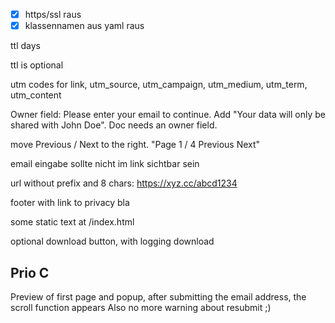 - [x] https/ssl raus
- [x] klassennamen aus yaml raus

ttl days

ttl is optional

utm codes for link, utm_source, utm_campaign, utm_medium, utm_term, utm_content

Owner field: Please enter your email to continue. Add "Your data will only be shared with John Doe".
Doc needs an owner field.

move Previous / Next to the right. "Page 1 / 4 Previous Next"

email eingabe sollte nicht im link sichtbar sein

url without prefix and 8 chars: https://xyz.cc/abcd1234

footer with link to privacy bla

some static text at /index.html

optional download button, with logging download

## Prio C

Preview of first page and popup, after submitting the email address, the scroll function appears
Also no more warning about resubmit ;)